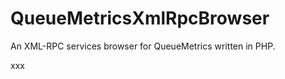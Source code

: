 QueueMetricsXmlRpcBrowser
=========================

An XML-RPC services browser for QueueMetrics written in PHP.

xxx
